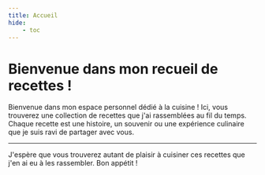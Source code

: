 ```yaml
---
title: Accueil
hide: 
    - toc
---
```


# Bienvenue dans mon recueil de recettes !

Bienvenue dans mon espace personnel dédié à la cuisine ! Ici, vous trouverez une collection de recettes que j'ai rassemblées au fil du temps. Chaque recette est une histoire, un souvenir ou une expérience culinaire que je suis ravi de partager avec vous.

---

J'espère que vous trouverez autant de plaisir à cuisiner ces recettes que j'en ai eu à les rassembler. Bon appétit !